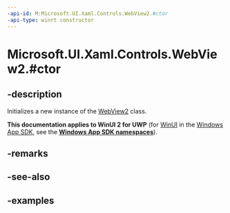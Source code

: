 ```yaml
---
-api-id: M:Microsoft.UI.Xaml.Controls.WebView2.#ctor
-api-type: winrt constructor
---
```


# Microsoft.UI.Xaml.Controls.WebView2.#ctor

<!--
public WebView2 ();
-->

## -description

Initializes a new instance of the [WebView2](webview2.md) class.

**This documentation applies to WinUI 2 for UWP** (for [WinUI](/windows/apps/winui/winui3/) in the [Windows App SDK](/windows/apps/windows-app-sdk/), see the **[Windows App SDK namespaces](/windows/windows-app-sdk/api/winrt/)**).

## -remarks

## -see-also

## -examples
